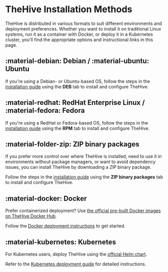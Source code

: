 # TheHive Installation Methods

TheHive is distributed in various formats to suit different environments and deployment preferences. Whether you want to install it on traditional Linux systems, run it as a container with Docker, or deploy it in a Kubernetes cluster, you’ll find the appropriate options and instructional links in this page.

## :material-debian: Debian / :material-ubuntu: Ubuntu

If you're using a Debian- or Ubuntu-based OS, follow the steps in the [installation guide](installation-guide-linux-standalone-server.md) using the **DEB** tab to install and configure TheHive.

## :material-redhat: RedHat Enterprise Linux / :material-fedora: Fedora

If you're using a RedHat or Fedora-based OS, follow the steps in the [installation guide](installation-guide-linux-standalone-server.md) using the **RPM** tab to install and configure TheHive.

## :material-folder-zip: ZIP binary packages

If you prefer more control over where TheHive is installed, need to use it in environments without package managers, or want to avoid dependency issues, you can install TheHive by downloading a ZIP binary package.

Follow the steps in the [installation guide](installation-guide-linux-standalone-server.md) using the **ZIP binary packages** tab to install and configure TheHive.

## :material-docker: Docker

Prefer containerized deployment? Use [the official pre-built Docker images on TheHive Docker Hub](https://hub.docker.com/r/strangebee/TheHive).

Follow the [Docker deployment instructions](../installation/docker.md) to get started.

## :material-kubernetes: Kubernetes

For Kubernetes users, deploy TheHive using the [official Helm chart](https://github.com/StrangeBeeCorp/helm-charts/tree/main/thehive-charts/thehive). 

Refer to the [Kubernetes deployment guide](../installation/kubernetes.md) for detailed instructions.